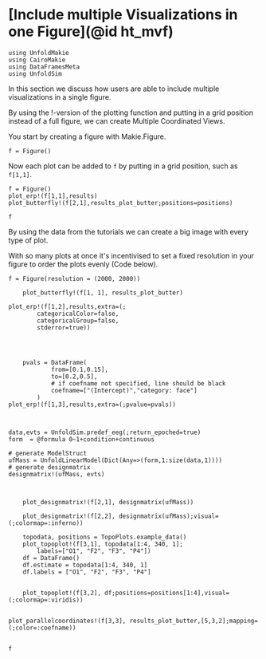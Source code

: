 # [Include multiple Visualizations in one Figure](@id ht_mvf)

```@example main
using UnfoldMakie
using CairoMakie
using DataFramesMeta
using UnfoldSim
```


In this section we discuss how users are able to include multiple visualizations in a single figure.

By using the !-version of the plotting function and putting in a grid position instead of a full figure, we can create Multiple Coordinated Views.

You start by creating a figure with Makie.Figure. 

`f = Figure()`

Now each plot can be added to `f`  by putting in a grid position, such as `f[1,1]`.

```@example main
f = Figure()
plot_erp!(f[1,1],results)
plot_butterfly!(f[2,1],results_plot_butter;positions=positions)

f
```


By using the data from the tutorials we can create a big image with every type of plot.

With so many plots at once it's incentivised to set a fixed resolution in your figure to order the plots evenly (Code below).


```@example main
f = Figure(resolution = (2000, 2000))

    plot_butterfly!(f[1, 1], results_plot_butter)
    
plot_erp!(f[1,2],results,extra=(;
        categoricalColor=false,
        categoricalGroup=false,
        stderror=true))




    pvals = DataFrame(
            from=[0.1,0.15],
            to=[0.2,0.5],
            # if coefname not specified, line should be black
            coefname=["(Intercept)","category: face"]
        )
plot_erp!(f[1,3],results,extra=(;pvalue=pvals))
    


data,evts = UnfoldSim.predef_eeg(;return_epoched=true)
form  = @formula 0~1+condition+continuous

# generate ModelStruct
ufMass = UnfoldLinearModel(Dict(Any=>(form,1:size(data,1)))) 
# generate designmatrix
designmatrix!(ufMass, evts)


    
    plot_designmatrix!(f[2,1], designmatrix(ufMass))

    plot_designmatrix!(f[2,2], designmatrix(ufMass);visual=(;colormap=:inferno))

    topodata, positions = TopoPlots.example_data()
    plot_topoplot!(f[3,1], topodata[1:4, 340, 1];
        labels=["O1", "F2", "F3", "P4"])
    df = DataFrame()
    df.estimate = topodata[1:4, 340, 1]
    df.labels = ["O1", "F2", "F3", "P4"]
    
    
    plot_topoplot!(f[3,2], df;positions=positions[1:4],visual=(;colormap=:viridis))

   
plot_parallelcoordinates!(f[3,3], results_plot_butter,[5,3,2];mapping=(;color=:coefname))    


f
```

